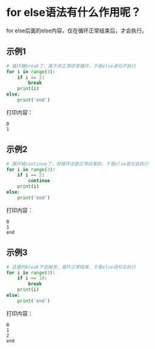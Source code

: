 
# for else语法有什么作用呢？

for else后面的else内容，仅在循环正常结束后，才会执行。

## 示例1

```python
# 循环被break了，属于非正常结束循环，于是else语句不执行
for i in range(3):
    if i == 2:
        break
    print(i)
else:
    print('end')
```

打印内容：

```
0
1
```

## 示例2
```python
# 循环被continue了，但循环还是正常结束的，于是else语句会执行
for i in range(3):
    if i == 2:
        continue
    print(i)
else:
    print('end')
```

打印内容：

```
0
1
end
```

## 示例3

```python
# 这里的break不会触发，循环正常结束，于是else语句会执行
for i in range(3):
    if i == 10:
        break
    print(i)
else:
    print('end')
```

打印内容：

```
0
1
2
end
```
